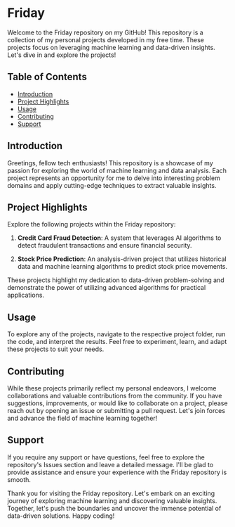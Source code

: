 # Friday

Welcome to the Friday repository on my GitHub! This repository is a collection of my personal projects developed in my free time. These projects focus on leveraging machine learning and data-driven insights. Let's dive in and explore the projects!

## Table of Contents

- [Introduction](#introduction)
- [Project Highlights](#project-highlights)
- [Usage](#usage)
- [Contributing](#contributing)
- [Support](#support)

## Introduction

Greetings, fellow tech enthusiasts! This repository is a showcase of my passion for exploring the world of machine learning and data analysis. Each project represents an opportunity for me to delve into interesting problem domains and apply cutting-edge techniques to extract valuable insights.

## Project Highlights

Explore the following projects within the Friday repository:

1. **Credit Card Fraud Detection**: A system that leverages AI algorithms to detect fraudulent transactions and ensure financial security.

2. **Stock Price Prediction**: An analysis-driven project that utilizes historical data and machine learning algorithms to predict stock price movements.

These projects highlight my dedication to data-driven problem-solving and demonstrate the power of utilizing advanced algorithms for practical applications.

## Usage

To explore any of the projects, navigate to the respective project folder, run the code, and interpret the results. Feel free to experiment, learn, and adapt these projects to suit your needs.

## Contributing

While these projects primarily reflect my personal endeavors, I welcome collaborations and valuable contributions from the community. If you have suggestions, improvements, or would like to collaborate on a project, please reach out by opening an issue or submitting a pull request. Let's join forces and advance the field of machine learning together!

## Support

If you require any support or have questions, feel free to explore the repository's Issues section and leave a detailed message. I'll be glad to provide assistance and ensure your experience with the Friday repository is smooth.

Thank you for visiting the Friday repository. Let's embark on an exciting journey of exploring machine learning and discovering valuable insights. Together, let's push the boundaries and uncover the immense potential of data-driven solutions. Happy coding!
